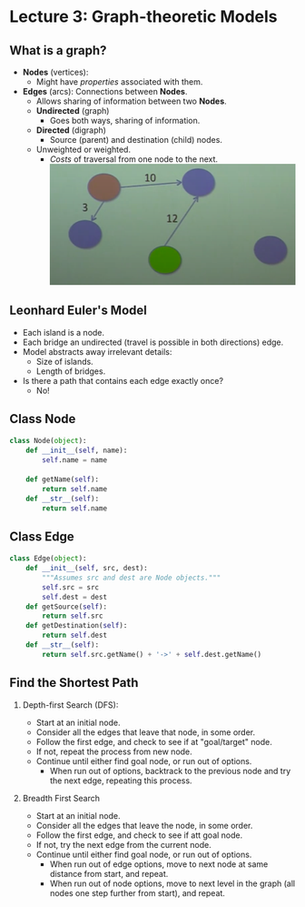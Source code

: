 # Lecture 3: Graph-theoretic Models

## What is a graph?

- **Nodes** (vertices):
    - Might have *properties* associated with them. 
- **Edges** (arcs): Connections between **Nodes**.
    - Allows sharing of information between two **Nodes**.
    - **Undirected** (graph)
        - Goes both ways, sharing of information.
    - **Directed** (digraph)
        - Source (parent) and destination (child) nodes.
    - Unweighted or weighted.
        - *Costs* of traversal from one node to the next.
    ![alt text](image.png)

## Leonhard Euler's Model

- Each island is a node.
- Each bridge an undirected (travel is possible in both directions) edge.
- Model abstracts away irrelevant details:
    - Size of islands.
    - Length of bridges.
- Is there a path that contains each edge exactly once?
    - No!


## Class Node

```py
class Node(object):
    def __init__(self, name):
        self.name = name
    
    def getName(self):
        return self.name
    def __str__(self):
        return self.name
```

## Class Edge

```py
class Edge(object):
    def __init__(self, src, dest):
        """Assumes src and dest are Node objects."""
        self.src = src
        self.dest = dest
    def getSource(self):
        return self.src
    def getDestination(self):
        return self.dest
    def __str__(self):
        return self.src.getName() + '->' + self.dest.getName()
```


## Find the Shortest Path

1. Depth-first Search (DFS):
    - Start at an initial node. 
    - Consider all the edges that leave that node, in some order. 
    - Follow the first edge, and check to see if at "goal/target" node.
    - If not, repeat the process from new node.
    - Continue until either find goal node, or run out of options.
        - When run out of options, backtrack to the previous node and try the next edge, repeating this process.

2. Breadth First Search
    - Start at an initial node.
    - Consider all the edges that leave the node, in some order.
    - Follow the first edge, and check to see if att goal node.
    - If not, try the next edge from the current node.
    - Continue until either find goal node, or run out of options.  
        - When run out of edge options, move to next node at same distance from start, and repeat.
        - When run out of node options, move to next level in the graph (all nodes one step further from start), and repeat.